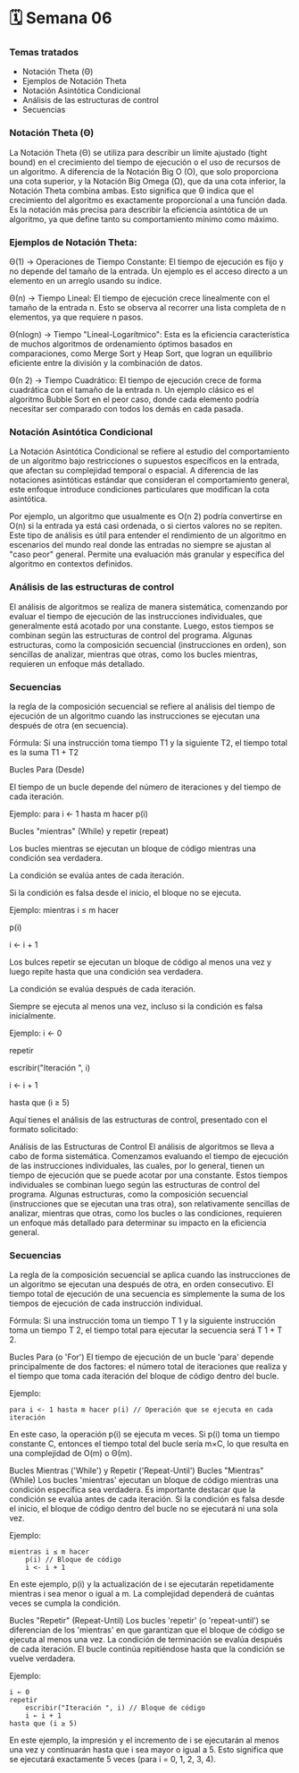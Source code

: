 # 🗓️ Semana 06
### Temas tratados
- Notación Theta (Θ)
- Ejemplos de Notación Theta
- Notación Asintótica Condicional
- Análisis de las estructuras de control
- Secuencias
### Notación Theta (Θ)
La Notación Theta (Θ) se utiliza para describir un límite ajustado (tight bound) en el crecimiento del tiempo de ejecución o el uso de recursos de un algoritmo. A diferencia de la Notación Big O (O), que solo proporciona una cota superior, y la Notación Big Omega (Ω), que da una cota inferior, la Notación Theta combina ambas. Esto significa que Θ indica que el crecimiento del algoritmo es exactamente proporcional a una función dada. Es la notación más precisa para describir la eficiencia asintótica de un algoritmo, ya que define tanto su comportamiento mínimo como máximo.

### Ejemplos de Notación Theta:
Θ(1) → Operaciones de Tiempo Constante: El tiempo de ejecución es fijo y no depende del tamaño de la entrada. Un ejemplo es el acceso directo a un elemento en un arreglo usando su índice.

Θ(n) → Tiempo Lineal: El tiempo de ejecución crece linealmente con el tamaño de la entrada n. Esto se observa al recorrer una lista completa de n elementos, ya que requiere n pasos.

Θ(nlogn) → Tiempo "Lineal-Logarítmico": Esta es la eficiencia característica de muchos algoritmos de ordenamiento óptimos basados en comparaciones, como Merge Sort y Heap Sort, que logran un equilibrio eficiente entre la división y la combinación de datos.

Θ(n 2) → Tiempo Cuadrático: El tiempo de ejecución crece de forma cuadrática con el tamaño de la entrada n. Un ejemplo clásico es el algoritmo Bubble Sort en el peor caso, donde cada elemento podría necesitar ser comparado con todos los demás en cada pasada.

### Notación Asintótica Condicional
La Notación Asintótica Condicional se refiere al estudio del comportamiento de un algoritmo bajo restricciones o supuestos específicos en la entrada, que afectan su complejidad temporal o espacial. A diferencia de las notaciones asintóticas estándar que consideran el comportamiento general, este enfoque introduce condiciones particulares que modifican la cota asintótica.

Por ejemplo, un algoritmo que usualmente es O(n 2) podría convertirse en O(n) si la entrada ya está casi ordenada, o si ciertos valores no se repiten. Este tipo de análisis es útil para entender el rendimiento de un algoritmo en escenarios del mundo real donde las entradas no siempre se ajustan al "caso peor" general. Permite una evaluación más granular y específica del algoritmo en contextos definidos.

### Análisis de las estructuras de control

El análisis de algoritmos se realiza de manera sistemática, comenzando por evaluar el tiempo de ejecución de las instrucciones individuales, que generalmente está acotado por una constante. Luego, estos tiempos se combinan según las estructuras de control del programa. Algunas estructuras, como la composición secuencial (instrucciones en orden), son sencillas de analizar, mientras que otras, como los bucles mientras, requieren un enfoque más detallado.

### Secuencias

la regla de la composición secuencial se refiere al análisis del tiempo de ejecución de un algoritmo cuando las instrucciones se ejecutan una después de otra (en secuencia).

Fórmula: Si una instrucción toma tiempo T1​ y la siguiente T2, el tiempo total es la suma T1 + T2

Bucles Para (Desde)

El tiempo de un bucle depende del número de iteraciones y del tiempo de cada iteración.

Ejemplo: para i <- 1 hasta m hacer p(i)

Bucles "mientras" (While) y repetir (repeat)

Los bucles mientras se ejecutan un bloque de código mientras una condición sea verdadera.

La condición se evalúa antes de cada iteración.

Si la condición es falsa desde el inicio, el bloque no se ejecuta.

Ejemplo: mientras i ≤ m hacer

p(i)

i <- i + 1

Los bulces repetir se ejecutan un bloque de código al menos una vez y luego repite hasta que una condición sea verdadera.

La condición se evalúa después de cada iteración.

Siempre se ejecuta al menos una vez, incluso si la condición es falsa inicialmente.

Ejemplo: i ← 0

repetir

escribir("Iteración ", i)

i ← i + 1

hasta que (i ≥ 5)



Aquí tienes el análisis de las estructuras de control, presentado con el formato solicitado:

Análisis de las Estructuras de Control
El análisis de algoritmos se lleva a cabo de forma sistemática. Comenzamos evaluando el tiempo de ejecución de las instrucciones individuales, las cuales, por lo general, tienen un tiempo de ejecución que se puede acotar por una constante. Estos tiempos individuales se combinan luego según las estructuras de control del programa. Algunas estructuras, como la composición secuencial (instrucciones que se ejecutan una tras otra), son relativamente sencillas de analizar, mientras que otras, como los bucles o las condiciones, requieren un enfoque más detallado para determinar su impacto en la eficiencia general.

### Secuencias
La regla de la composición secuencial se aplica cuando las instrucciones de un algoritmo se ejecutan una después de otra, en orden consecutivo. El tiempo total de ejecución de una secuencia es simplemente la suma de los tiempos de ejecución de cada instrucción individual.

Fórmula: Si una instrucción toma un tiempo T 1 y la siguiente instrucción toma un tiempo T 2, el tiempo total para ejecutar la secuencia será T 1​ + T 2.

Bucles Para (o 'For')
El tiempo de ejecución de un bucle 'para' depende principalmente de dos factores: el número total de iteraciones que realiza y el tiempo que toma cada iteración del bloque de código dentro del bucle.

Ejemplo:
```
para i <- 1 hasta m hacer p(i) // Operación que se ejecuta en cada iteración
```
En este caso, la operación p(i) se ejecuta m veces. Si p(i) toma un tiempo constante C, entonces el tiempo total del bucle sería m×C, lo que resulta en una complejidad de O(m) o Θ(m).

Bucles Mientras ('While') y Repetir ('Repeat-Until')
Bucles "Mientras" (While)
Los bucles 'mientras' ejecutan un bloque de código mientras una condición específica sea verdadera. Es importante destacar que la condición se evalúa antes de cada iteración. Si la condición es falsa desde el inicio, el bloque de código dentro del bucle no se ejecutará ni una sola vez.

Ejemplo:
```
mientras i ≤ m hacer
    p(i) // Bloque de código
    i <- i + 1
```
En este ejemplo, p(i) y la actualización de i se ejecutarán repetidamente mientras i sea menor o igual a m. La complejidad dependerá de cuántas veces se cumpla la condición.

Bucles "Repetir" (Repeat-Until)
Los bucles 'repetir' (o 'repeat-until') se diferencian de los 'mientras' en que garantizan que el bloque de código se ejecuta al menos una vez. La condición de terminación se evalúa después de cada iteración. El bucle continúa repitiéndose hasta que la condición se vuelve verdadera.

Ejemplo:
```
i ← 0
repetir
    escribir("Iteración ", i) // Bloque de código
    i ← i + 1
hasta que (i ≥ 5)
```
En este ejemplo, la impresión y el incremento de i se ejecutarán al menos una vez y continuarán hasta que i sea mayor o igual a 5. Esto significa que se ejecutará exactamente 5 veces (para i = 0, 1, 2, 3, 4).
